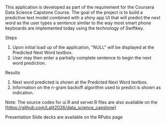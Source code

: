 This application is developed as part of the requirement for the Coursera Data Science Capstone Course. The goal of the project is to build a predictive text model combined with a shiny app UI that will predict the next word as the user types a sentence similar to the way most smart phone keyboards are implemented today using the technology of Swiftkey.

Steps

1. Upon initial load up of the application, "NULL" will be displayed at the Predicted Next Word textbox.
2. User may then enter a partially complete sentence to begin the next word prediction.

Results

1. Next word predicted is shown at the Predicted Next Word textbox.
2. Information on the n-gram backoff algorithm used to predict is shown as indication.

Note:
The source codes for ui.R and server.R files are also available on the [https://github.com/Lalit2026/data_science_capstone]

Presentation Slide decks are available on the RPubs page

